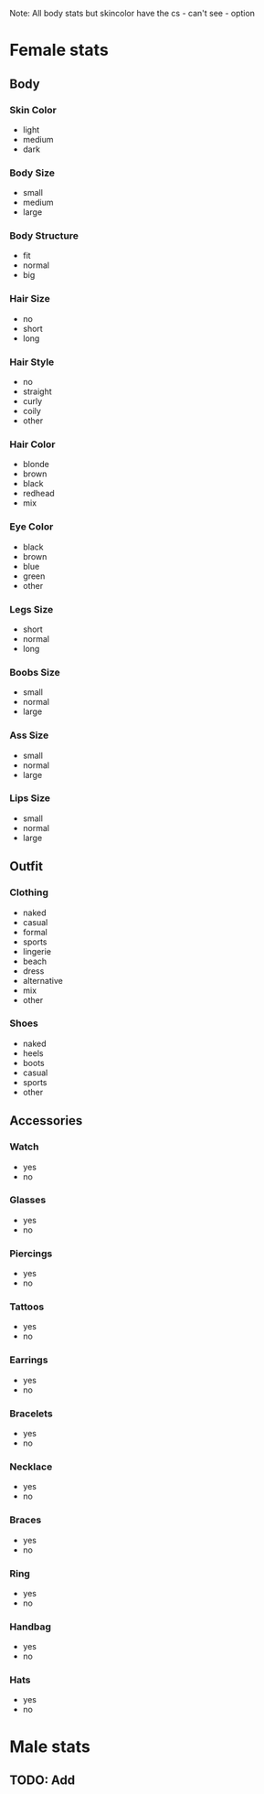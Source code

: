 Note: All body stats but skincolor have the cs - can't see - option

# Female stats

## Body

### Skin Color

- light
- medium
- dark

### Body Size

- small
- medium
- large

### Body Structure

- fit
- normal
- big

### Hair Size

- no
- short
- long

### Hair Style

- no
- straight
- curly
- coily
- other

### Hair Color

- blonde
- brown
- black
- redhead
- mix

### Eye Color

- black
- brown
- blue
- green
- other

### Legs Size

- short
- normal
- long

### Boobs Size

- small
- normal
- large

### Ass Size

- small
- normal
- large

### Lips Size

- small
- normal
- large

## Outfit

### Clothing

- naked
- casual
- formal
- sports
- lingerie
- beach
- dress
- alternative
- mix
- other

### Shoes

- naked
- heels
- boots
- casual
- sports
- other

## Accessories

### Watch

- yes
- no

### Glasses

- yes
- no

### Piercings

- yes
- no

### Tattoos

- yes
- no

### Earrings

- yes
- no

### Bracelets

- yes
- no

### Necklace

- yes
- no

### Braces

- yes
- no

### Ring

- yes
- no

### Handbag

- yes
- no

### Hats

- yes
- no

# Male stats

## TODO: Add
